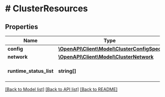 # # ClusterResources

## Properties

Name | Type | Description | Notes
------------ | ------------- | ------------- | -------------
**config** | [**\OpenAPI\Client\Model\ClusterConfigSpec**](ClusterConfigSpec.md) |  | [optional]
**network** | [**\OpenAPI\Client\Model\ClusterNetwork**](ClusterNetwork.md) |  | [optional]
**runtime_status_list** | **string[]** | Cluster onging operations. | [optional]

[[Back to Model list]](../../README.md#models) [[Back to API list]](../../README.md#endpoints) [[Back to README]](../../README.md)

